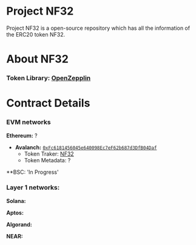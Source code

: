 # Project NF32
Project NF32 is a open-source repository which has all the information of the ERC20 token NF32.

# About NF32 
### Token Library: [OpenZepplin](https://www.openzeppelin.com)

# Contract Details
### EVM networks

**Ethereum:** ?

- **Avalanch:** [`0xFc6181456045e640098Ec7eF62b687d3DfB04Daf`](https://snowtrace.io/address/0xfc6181456045e640098ec7ef62b687d3dfb04daf)
  - Token Traker: [NF32](https://snowtrace.io/token/0xfc6181456045e640098ec7ef62b687d3dfb04daf)
  - Token Metadata: ?


**BSC: 'In Progress'

### Layer 1 networks:

**Solana:**

**Aptos:**

**Algorand:**

**NEAR:**





